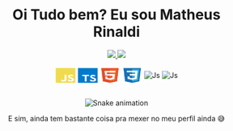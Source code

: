 <div>
  
  <h1 align="center">
    Oi Tudo bem? Eu sou Matheus Rinaldi
  </h1>
  
     
</div>

<div align="center">
  <a href="https://github.com/totallyAvaibleNickname">
    <img height="150em" src="https://github-readme-stats.vercel.app/api?username=totallyAvaibleNickname&count_private=true&include_all_commits=true&show_icons=true&theme=dracula&hide_border=false&show_owner=true"/>
    <img height="150em" src="https://github-readme-stats.vercel.app/api/top-langs/?username=totallyAvaibleNickname&theme=dracula&hide_border=false&&layout=compact"/>
  </a>
</div>

<div align="center" valign="top"><br>
  <img align="center" alt="Js" height="30" width="40" src="https://raw.githubusercontent.com/devicons/devicon/master/icons/javascript/javascript-plain.svg">
  <img align="center" alt="Js" height="30" width="40" src="https://raw.githubusercontent.com/devicons/devicon/master/icons/typescript/typescript-plain.svg">
  <img align="center" alt="HTML" height="30" width="40" src="https://raw.githubusercontent.com/devicons/devicon/master/icons/html5/html5-original.svg">
  <img align="center" alt="CSS" height="30" width="40" src="https://raw.githubusercontent.com/devicons/devicon/master/icons/css3/css3-original.svg">
  <img align="center" alt="Js" height="30" width="40" src="https://cdn.jsdelivr.net/gh/devicons/devicon/icons/visualstudio/visualstudio-plain.svg" />
  <img align="center" alt="Js" height="30" width="40" src="https://cdn.jsdelivr.net/gh/devicons/devicon/icons/firebase/firebase-plain-wordmark.svg" />
          
                  
</div><br>


<div align="center">

  ![Snake animation](https://github.com/danielbped/danielbped/blob/output/github-contribution-grid-snake.svg)
  <p>E sim, ainda tem bastante coisa pra mexer no meu perfil ainda 😅
</div>
